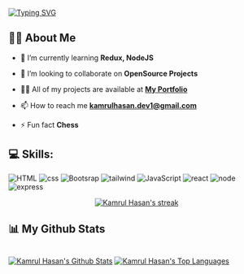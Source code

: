 [![Typing SVG](https://readme-typing-svg.herokuapp.com?font=Fira+Code&size=22&pause=1000&color=093FF7&background=D525FF00&width=435&lines=Hi+there%2C+I'm+Kamrul+Hasan)](https://git.io/typing-svg)


## 🙋‍♂️ About Me
- 🌱 I’m currently learning **Redux, NodeJS**

- 👯 I’m looking to collaborate on **OpenSource Projects**

- 👨‍💻 All of my projects are available at **[My Portfolio](https://portfolio-dev-d085d.web.app/)**

- 📫 How to reach me **kamrulhasan.dev1@gmail.com**

- ⚡ Fun fact **Chess**

## :computer: Skills:
![HTML](https://user-images.githubusercontent.com/91777690/186011570-beaaad62-bcf0-4a05-9855-739e48aebf65.png)
![css](https://user-images.githubusercontent.com/91777690/186011583-807760c6-5455-4ea4-bc7f-c00549d8dc7f.png)
![Bootsrap](https://user-images.githubusercontent.com/91777690/186011597-54fdc07a-62fa-4f35-bef3-bd5ffac136db.png)
![tailwind](https://user-images.githubusercontent.com/91777690/186011603-95e10696-0de2-49d3-a46d-1dba59898011.png)
![JavaScript](https://user-images.githubusercontent.com/91777690/186011613-fcb5e569-4ba3-4c06-a856-aa5601e3c028.png)
![react](https://user-images.githubusercontent.com/91777690/186011633-4d037b85-ed40-420e-8d1e-2b2efb2d0cf3.png)
![node](https://user-images.githubusercontent.com/91777690/186011649-b7d99346-08d4-40f2-a724-aa16875e0397.png)
![express](https://user-images.githubusercontent.com/91777690/186011657-1d2ba9cf-5040-4bb1-9722-7f57cd524ceb.png)


<p align="center">
    <a href="https://github.com/MK-Hasan-Mahdi/github-readme-streak-stats">
        <img title="🔥 Get streak stats for your profile at git.io/streak-stats" alt="Kamrul Hasan's streak" src="https://github-readme-streak-stats.herokuapp.com/?user=MK-Hasan-Mahdi&theme=black-ice&hide_border=true&stroke=0000&background=060A0CD0"/>
    </a>
</p>

## 📊 My Github Stats

  <br/>
    <a href="https://github.com/MK-Hasan-Mahdi/github-readme-stats"><img alt="Kamrul Hasan's Github Stats" src="https://github-readme-stats.vercel.app/api?username=MK-Hasan-Mahdi&show_icons=true&count_private=true&theme=react&hide_border=true&bg_color=0D1117" /></a>
  <a href="https://github.com/MK-Hasan-Mahdi/github-readme-stats"><img alt="Kamrul Hasan's Top Languages" src="https://github-readme-stats.vercel.app/api/top-langs/?username=MK-Hasan-Mahdi&langs_count=8&count_private=true&layout=compact&theme=react&hide_border=true&bg_color=0D1117" /></a>
  <br/>
  


<br/>
<br/>


<br/>
<br/>

